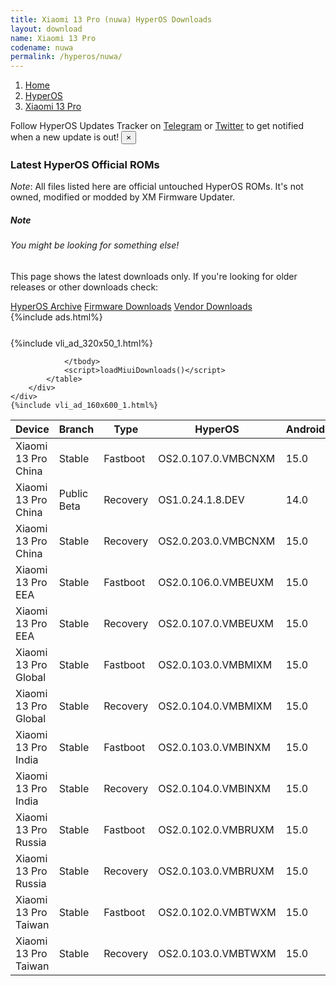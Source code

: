 ```yaml
---
title: Xiaomi 13 Pro (nuwa) HyperOS Downloads
layout: download
name: Xiaomi 13 Pro
codename: nuwa
permalink: /hyperos/nuwa/
---
```

<nav aria-label="breadcrumb">
    <ol class="breadcrumb">
        <li class="breadcrumb-item"><a href="/">Home</a></li>
        <li class="breadcrumb-item"><a href="/hyperos/">HyperOS</a></li>
        <li class="breadcrumb-item active" aria-current="page"><a href="/hyperos/nuwa/">Xiaomi 13 Pro</a></li>
    </ol>
</nav>
<div class="alert alert-primary alert-dismissible fade show" role="alert">
    Follow HyperOS Updates Tracker on <a href="https://t.me/MIUIUpdatesTracker" class="alert-link">Telegram</a>
     or <a href="https://twitter.com/MiFwUpdater" class="alert-link">Twitter</a> to get notified when a new update is out!
    <button type="button" class="close" data-dismiss="alert" aria-label="Close">
        <span aria-hidden="true">&times;</span>
    </button>
</div>

### Latest HyperOS Official ROMs
*Note*: All files listed here are official untouched HyperOS ROMs. It's not owned, modified or modded by XM Firmware Updater.
<div class="card">
  <div class="card-body">
    <h5 class="card-title">Note</h5>
    <h6 class="card-subtitle mb-2 text-muted">You might be looking for something else!</h6>
    <p class="card-text">This page shows the latest downloads only.
     If you're looking for older releases or other downloads check:</p>
    <a href="/archive/hyperos/nuwa/" class="card-link">HyperOS Archive</a>
    <a href="/firmware/nuwa/" class="card-link">Firmware Downloads</a>
    <a href="/vendor/nuwa/" class="card-link">Vendor Downloads</a>
  </div>
</div>
{%include ads.html%}
<div class="row justify-content-center">
    <div class="col-10">
        <div class="table-responsive-md" style="margin-top: 25px;">
            {%include vli_ad_320x50_1.html%}
            <table id="miui" class="display dt-responsive nowrap compact table table-striped table-hover table-sm">
                <thead class="thead-dark">
                    <tr>
                        <th data-ref="device">Device</th>
                        <th data-ref="branch">Branch</th>
                        <th data-ref="type">Type</th>
                        <th data-ref="miui">HyperOS</th>
                        <th data-ref="android">Android</th>
                        <th data-ref="size">Size</th>
                        <th data-ref="size">Date</th>
                        <th data-ref="link">Link</th>
                    </tr>
                </thead>
                <tbody>
                <tr><td>Xiaomi 13 Pro China</td><td>Stable</td><td>Fastboot</td><td>OS2.0.107.0.VMBCNXM</td><td>15.0</td><td>8.6 GB</td><td>2025-05-07</td><td><a href="/hyperos/nuwa/stable/OS2.0.107.0.VMBCNXM/">Download</a></td></tr>
<tr><td>Xiaomi 13 Pro China</td><td>Public Beta</td><td>Recovery</td><td>OS1.0.24.1.8.DEV</td><td>14.0</td><td>6.5 GB</td><td>2024-01-12</td><td><a href="/hyperos/nuwa/public beta/OS1.0.24.1.8.DEV/">Download</a></td></tr>
<tr><td>Xiaomi 13 Pro China</td><td>Stable</td><td>Recovery</td><td>OS2.0.203.0.VMBCNXM</td><td>15.0</td><td>6.8 GB</td><td>2025-06-14</td><td><a href="/hyperos/nuwa/stable/OS2.0.203.0.VMBCNXM/">Download</a></td></tr>
<tr><td>Xiaomi 13 Pro EEA</td><td>Stable</td><td>Fastboot</td><td>OS2.0.106.0.VMBEUXM</td><td>15.0</td><td>6.9 GB</td><td>2025-05-08</td><td><a href="/hyperos/nuwa/stable/OS2.0.106.0.VMBEUXM/">Download</a></td></tr>
<tr><td>Xiaomi 13 Pro EEA</td><td>Stable</td><td>Recovery</td><td>OS2.0.107.0.VMBEUXM</td><td>15.0</td><td>6.2 GB</td><td>2025-05-23</td><td><a href="/hyperos/nuwa/stable/OS2.0.107.0.VMBEUXM/">Download</a></td></tr>
<tr><td>Xiaomi 13 Pro Global</td><td>Stable</td><td>Fastboot</td><td>OS2.0.103.0.VMBMIXM</td><td>15.0</td><td>7.8 GB</td><td>2025-05-08</td><td><a href="/hyperos/nuwa/stable/OS2.0.103.0.VMBMIXM/">Download</a></td></tr>
<tr><td>Xiaomi 13 Pro Global</td><td>Stable</td><td>Recovery</td><td>OS2.0.104.0.VMBMIXM</td><td>15.0</td><td>6.1 GB</td><td>2025-05-30</td><td><a href="/hyperos/nuwa/stable/OS2.0.104.0.VMBMIXM/">Download</a></td></tr>
<tr><td>Xiaomi 13 Pro India</td><td>Stable</td><td>Fastboot</td><td>OS2.0.103.0.VMBINXM</td><td>15.0</td><td>6.7 GB</td><td>2025-05-08</td><td><a href="/hyperos/nuwa/stable/OS2.0.103.0.VMBINXM/">Download</a></td></tr>
<tr><td>Xiaomi 13 Pro India</td><td>Stable</td><td>Recovery</td><td>OS2.0.104.0.VMBINXM</td><td>15.0</td><td>5.9 GB</td><td>2025-05-30</td><td><a href="/hyperos/nuwa/stable/OS2.0.104.0.VMBINXM/">Download</a></td></tr>
<tr><td>Xiaomi 13 Pro Russia</td><td>Stable</td><td>Fastboot</td><td>OS2.0.102.0.VMBRUXM</td><td>15.0</td><td>8.0 GB</td><td>2025-05-08</td><td><a href="/hyperos/nuwa/stable/OS2.0.102.0.VMBRUXM/">Download</a></td></tr>
<tr><td>Xiaomi 13 Pro Russia</td><td>Stable</td><td>Recovery</td><td>OS2.0.103.0.VMBRUXM</td><td>15.0</td><td>6.1 GB</td><td>2025-05-28</td><td><a href="/hyperos/nuwa/stable/OS2.0.103.0.VMBRUXM/">Download</a></td></tr>
<tr><td>Xiaomi 13 Pro Taiwan</td><td>Stable</td><td>Fastboot</td><td>OS2.0.102.0.VMBTWXM</td><td>15.0</td><td>6.9 GB</td><td>2025-05-08</td><td><a href="/hyperos/nuwa/stable/OS2.0.102.0.VMBTWXM/">Download</a></td></tr>
<tr><td>Xiaomi 13 Pro Taiwan</td><td>Stable</td><td>Recovery</td><td>OS2.0.103.0.VMBTWXM</td><td>15.0</td><td>5.9 GB</td><td>2025-05-28</td><td><a href="/hyperos/nuwa/stable/OS2.0.103.0.VMBTWXM/">Download</a></td></tr>

                </tbody>
                <script>loadMiuiDownloads()</script>
            </table>
        </div>
    </div>
    {%include vli_ad_160x600_1.html%}
</div>
